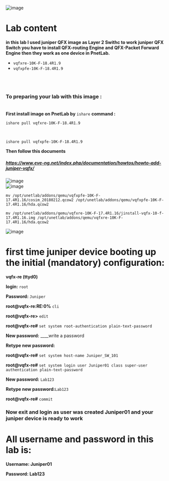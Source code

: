 
![image](https://user-images.githubusercontent.com/78827896/156429489-99958f79-76bc-49ac-8b47-6d2f05aea451.png)


# Lab content

**in this lab I used juniper QFX image as Layer 2 Swithc to work juniper QFX Switch you have to install QFX-routing Engine and QFX-Packet Forward Engine then they work as one device in PnetLab.**
- `vqfxre-10K-F-18.4R1.9` </br>
- `vqfxpfe-10K-F-18.4R1.9` </br>

</br>
</br>

### To preparing your lab with this image : </br> </br>

**First install image on PnetLab by** `ishare` **command :**

` ishare pull vqfxre-10K-F-18.4R1.9 `  

</br>

`ishare pull vqfxpfe-10K-F-18.4R1.9` </br>

**Then follow this documents** </br>

##### https://www.eve-ng.net/index.php/documentation/howtos/howto-add-juniper-vqfx/

![image](https://user-images.githubusercontent.com/78827896/155206694-4a9faaf3-c8ec-47fa-85f9-ca6e2aa8427f.png) </br>
![image](https://user-images.githubusercontent.com/78827896/155207369-9a52a699-6d2c-4fe7-aa02-8b19d1f58c64.png) </br>


`mv /opt/unetlab/addons/qemu/vqfxpfe-10K-F-17.4R1.16/cosim_20180212.qcow2 /opt/unetlab/addons/qemu/vqfxpfe-10K-F-17.4R1.16/hda.qcow2` </br>

`mv /opt/unetlab/addons/qemu/vqfxre-10K-F-17.4R1.16/jinstall-vqfx-10-f-17.4R1.16.img /opt/unetlab/addons/qemu/vqfxre-10K-F-17.4R1.16/hda.qcow2` </br>

![image](https://user-images.githubusercontent.com/78827896/155211094-cf00154d-3c64-4603-a986-82c078329bc4.png) </br>




# first time juniper device booting up the initial (mandatory) configuration:

**vqfx-re (ttyd0)**

**login:** `root`

**Password:** `Juniper`

**root@vqfx-re:RE:0%** `cli`

**root@vqfx-re>** `edit`

**root@vqfx-re#** `set system root-authentication plain-text-password` 

**New password:**  ____write a password

**Retype new password:**

**root@vqfx-re#** `set system host-name Juniper_SW_101`

**root@vqfx-re#** `set system login user Juniper01 class super-user authentication plain-text-password` 

**New password:** `Lab123`  

**Retype new password:**`Lab123`

**root@vqfx-re#** `commit` 

### Now exit and login as user was created Juniper01 and your juniper device is ready to work

# All username and password in this lab is: 

**Username: Juniper01** 

**Password: Lab123** 

































